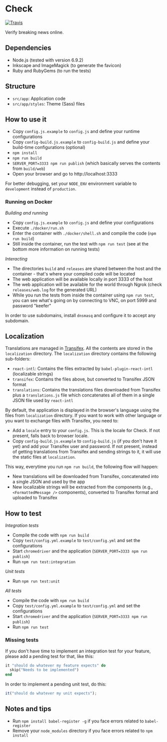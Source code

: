 # Check

[![Travis](https://travis-ci.org/meedan/check-web.svg?branch=develop)](https://travis-ci.org/meedan/check-web/)

Verify breaking news online.

## Dependencies

* Node.js (tested with version 6.9.2)
* Inkscape and ImageMagick (to generate the favicon)
* Ruby and RubyGems (to run the tests)

## Structure

* `src/app`: Application code
* `src/app/styles`: Theme (Sass) files

## How to use it

* Copy `config.js.example` to `config.js` and define your runtime configurations
* Copy `config-build.js.example` to `config-build.js` and define your build-time configurations (optional)
* `npm install`
* `npm run build`
* `SERVER_PORT=3333 npm run publish` (which basically serves the contents from `build/web`)
* Open your browser and go to http://localhost:3333

For better debugging, set your `NODE_ENV` environment variable to `development` instead of `production`.

### Running on Docker

*Building and running*

* Copy `config.js.example` to `config.js` and define your configurations
* Execute `./docker/run.sh`
* Enter the container with `./docker/shell.sh` and compile the code (`npm run build`)
* Still inside the container, run the test with `npm run test` (see at the bottom more information on running tests)

*Interacting*

* The directories `build` and `releases` are shared between the host and the container - that's where your compiled code will be located
* The web application will be available locally in port 3333 of the host
* The web application will be available for the world through Ngrok (check `releases/web.log` for the generated URL)
* While you run the tests from inside the container using `npm run test`, you can see what's going on by connecting to VNC, on port 5999 and password "keefer"

In order to use subdomains, install `dnsmasq` and configure it to accept any subdomain.

## Localization

Translations are managed in [Transifex](https://www.transifex.com/meedan/check-2/). All the contents are stored in the `localization` directory. The `localization` directory contains the following sub-folders:

* `react-intl`: Contains the files extracted by `babel-plugin-react-intl` (localizable strings)
* `transifex`: Contains the files above, but converted to Transifex JSON format
* `translations`: Contains the translations files downloaded from Transifex plus a `translations.js` file which concatenates all of them in a single JSON file used by `react-intl`

By default, the application is displayed in the browser's language using the files from `localization` directory. If you want to work with other language or you want to exchange files with Transifex, you need to:

* Add a `locale` entry to your `config.js`. This is the locale for Check. If not present, falls back to browser locale.
* Copy `config-build.js.example` to `config-build.js` (if you don't have it yet) and add your Transifex user and password. If not present, instead of getting translations from Transifex and sending strings to it, it will use the static files at `localization`.

This way, everytime you run `npm run build`, the following flow will happen:

* New translations will be downloaded from Transifex, concatenated into a single JSON and used by the app
* New localizable strings will be extracted from the components (e.g., `<FormattedMessage />` components), converted to Transifex format and uploaded to Transifex

## How to test

*Integration tests*

* Compile the code with `npm run build`
* Copy `test/config.yml.example` to `test/config.yml` and set the configurations
* Start `chromedriver` and the application (`SERVER_PORT=3333 npm run publish`)
* Run `npm run test:integration`

*Unit tests*

* Run `npm run test:unit`

*All tests*

* Compile the code with `npm run build`
* Copy `test/config.yml.example` to `test/config.yml` and set the configurations
* Start `chromedriver` and the application (`SERVER_PORT=3333 npm run publish`)
* Run `npm run test`

### Missing tests

If you don't have time to implement an integration test for your feature, please add a pending test for that, like this:

```ruby
it "should do whatever my feature expects" do
  skip("Needs to be implemented")
end
```

In order to implement a pending unit test, do this:

```javascript
it("should do whatever my unit expects");
```

## Notes and tips

* Run `npm install babel-register -g` if you face errors related to `babel-register`
* Remove your `node_modules` directory if you face errors related to `npm install`
